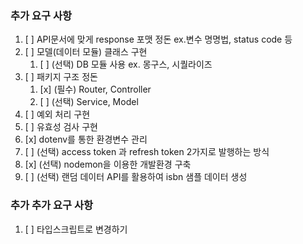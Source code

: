 ### 추가 요구 사항
1. [ ] API문서에 맞게 response 포맷 정돈 ex.변수 명명법, status code 등 
2. [ ] 모델(데이터 모듈) 클래스 구현
    1. [ ] (선택) DB 모듈 사용 ex. 몽구스, 시퀄라이즈
3. [ ] 패키지 구조 정돈
    1. [x] (필수) Router, Controller
    2. [ ] (선택) Service, Model
4. [ ] 예외 처리 구현
5. [ ] 유효성 검사 구현
6. [x] dotenv를 통한 환경변수 관리
7. [ ] (선택) access token 과 refresh token 2가지로 발행하는 방식
8. [x] (선택) nodemon을 이용한 개발환경 구축
9. [ ] (선택) 랜덤 데이터 API를 활용하여 isbn 샘플 데이터 생성

### 추가 추가 요구 사항
1. [ ] 타입스크립트로 변경하기
